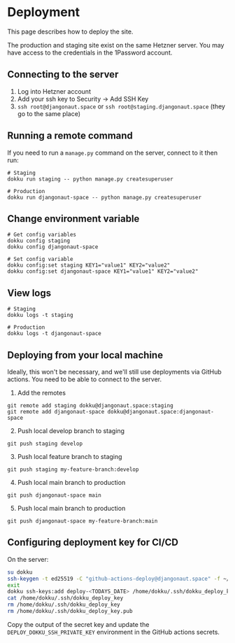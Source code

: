 # Deployment

This page describes how to deploy the site.

The production and staging site exist on the same Hetzner
server. You may have access to the credentials in the
1Password account.

## Connecting to the server

1. Log into Hetzner account
2. Add your ssh key to Security -> Add SSH Key
3. ``ssh root@djangonaut.space`` or ``ssh root@staging.djangonaut.space`` (they go to the same place)

## Running a remote command

If you need to run a ``manage.py`` command on the server, connect to it
then run:

```
# Staging
dokku run staging -- python manage.py createsuperuser

# Production
dokku run djangonaut-space -- python manage.py createsuperuser
```

## Change environment variable

```
# Get config variables
dokku config staging
dokku config djangonaut-space

# Set config variable
dokku config:set staging KEY1="value1" KEY2="value2"
dokku config:set djangonaut-space KEY1="value1" KEY2="value2"
```

## View logs

```
# Staging
dokku logs -t staging

# Production
dokku logs -t djangonaut-space
```

## Deploying from your local machine

Ideally, this won't be necessary, and we'll still use deployments
via GitHub actions. You need to be able to connect to the server.

1. Add the remotes
  ```
  git remote add staging dokku@djangonaut.space:staging
  git remote add djangonaut-space dokku@djangonaut.space:djangonaut-space
  ```
2. Push local develop branch to staging
  ```
  git push staging develop
  ```
3. Push local feature branch to staging
  ```
  git push staging my-feature-branch:develop
  ```
4. Push local main branch to production
  ```
  git push djangonaut-space main
  ```
5. Push local main branch to production
  ```
  git push djangonaut-space my-feature-branch:main
  ```

## Configuring deployment key for CI/CD

On the server:

```bash
su dokku
ssh-keygen -t ed25519 -C "github-actions-deploy@djangonaut.space" -f ~/.ssh/dokku_deploy_key -N ""
exit
dokku ssh-keys:add deploy-<TODAYS_DATE> /home/dokku/.ssh/dokku_deploy_key.pub
cat /home/dokku/.ssh/dokku_deploy_key
rm /home/dokku/.ssh/dokku_deploy_key
rm /home/dokku/.ssh/dokku_deploy_key.pub
```

Copy the output of the secret key and update the ``DEPLOY_DOKKU_SSH_PRIVATE_KEY``
environment in the GitHub actions secrets.
